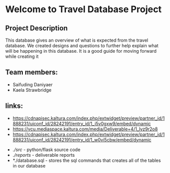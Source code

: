# Welcome to Travel Database Project 

## Project Description
This database gives an overview of what is expected from the travel database. We created designs and questions to further help explain what will be happening in this database. It is a good guide for moving forward while creating it

## Team members:

* Saifuding Daniyaer
* Kaela Strawbridge

## links: 
* https://cdnapisec.kaltura.com/index.php/extwidget/preview/partner_id/1888231/uiconf_id/28242191/entry_id/1_j5v0gxw9/embed/dynamic
* https://vcu.mediaspace.kaltura.com/media/Deliverable+4/1_lvz9r2o8
* https://cdnapisec.kaltura.com/index.php/extwidget/preview/partner_id/1888231/uiconf_id/28242191/entry_id/1_w0vi5cbw/embed/dynamic

- *./src* - python/flask source code
- *./reports* - deliverable reports
- *./database.sql - stores the sql commands that creates all of the tables in our database


